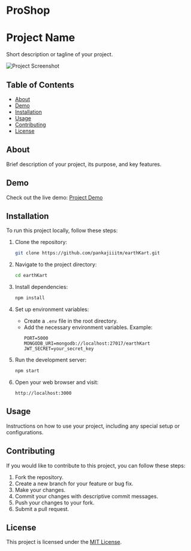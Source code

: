 # ProShop
# Project Name

Short description or tagline of your project.

![Project Screenshot](screenshot.png)

## Table of Contents

- [About](#about)
- [Demo](#demo)
- [Installation](#installation)
- [Usage](#usage)
- [Contributing](#contributing)
- [License](#license)

## About

Brief description of your project, its purpose, and key features.

## Demo

Check out the live demo: [Project Demo](https://proshop-v1-vrsf.onrender.com/)

## Installation

To run this project locally, follow these steps:

1. Clone the repository:
    ```bash
    git clone https://github.com/pankajiiitm/earthKart.git
    ```

2. Navigate to the project directory:
    ```bash
    cd earthKart
    ```

3. Install dependencies:
    ```bash
    npm install
    ```

4. Set up environment variables:
    - Create a `.env` file in the root directory.
    - Add the necessary environment variables. Example:
      ```
      PORT=5000
      MONGODB_URI=mongodb://localhost:27017/earthKart
      JWT_SECRET=your_secret_key
      ```

5. Run the development server:
    ```bash
    npm start
    ```

6. Open your web browser and visit:
    ```
    http://localhost:3000
    ```

## Usage

Instructions on how to use your project, including any special setup or configurations.

## Contributing

If you would like to contribute to this project, you can follow these steps:

1. Fork the repository.
2. Create a new branch for your feature or bug fix.
3. Make your changes.
4. Commit your changes with descriptive commit messages.
5. Push your changes to your fork.
6. Submit a pull request.

## License

This project is licensed under the [MIT License](LICENSE).
